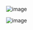 ![image](https://github.com/KacperBlok/StockView/assets/36439187/5090a850-b827-44bc-bb66-25370ea03c03)

![image](https://github.com/KacperBlok/StockView/assets/36439187/a4b7299a-8359-4475-98e8-a06323bbabb4)

